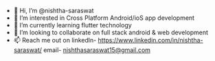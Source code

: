 - 👋 Hi, I’m @nishtha-saraswat
- 👀 I’m interested in Cross Platform Android/ioS app development
- 🌱 I’m currently learning flutter technology
- 💞️ I’m looking to collaborate on full stack android & web development
- 📫 Reach me out on 
      linkedln- https://www.linkedin.com/in/nishtha-saraswat/
      email- nishthasaraswat15@gmail.com

<!---
nishtha-saraswat/nishtha-saraswat is a ✨ special ✨ repository because its `README.md` (this file) appears on your GitHub profile.
You can click the Preview link to take a look at your changes.
--->
